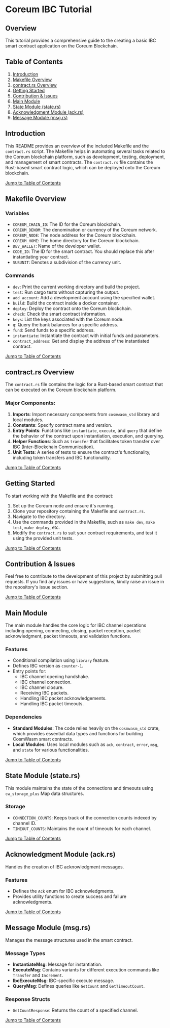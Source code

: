 # Coreum IBC Tutorial

## Overview

This tutorial provides a comprehensive guide to the creating a basic IBC smart contract application on the Coreum Blockchain.

## Table of Contents

1. [Introduction](#introduction)
2. [Makefile Overview](#makefile-overview)
3. [contract.rs Overview](#contractrs-overview)
4. [Getting Started](#getting-started)
5. [Contribution & Issues](#contribution--issues)
6. [Main Module](#main-module)
7. [State Module (state.rs)](#state-module-staters)
8. [Acknowledgment Module (ack.rs)](#acknowledgment-module-ackrs)
9. [Message Module (msg.rs)](#message-module-msgrs)

## Introduction

This README provides an overview of the included Makefile and the `contract.rs` script. The Makefile helps in automating several tasks related to the Coreum blockchain platform, such as development, testing, deployment, and management of smart contracts. The `contract.rs` file contains the Rust-based smart contract logic, which can be deployed onto the Coreum blockchain.

[Jump to Table of Contents](#table-of-contents)

## Makefile Overview

### Variables

- `COREUM_CHAIN_ID`: The ID for the Coreum blockchain.
- `COREUM_DENOM`: The denomination or currency of the Coreum network.
- `COREUM_NODE`: The node address for the Coreum blockchain.
- `COREUM_HOME`: The home directory for the Coreum blockchain.
- `DEV_WALLET`: Name of the developer wallet.
- `CODE_ID`: The ID for the smart contract. You should replace this after instantiating your contract.
- `SUBUNIT`: Denotes a subdivision of the currency unit.

### Commands

- `dev`: Print the current working directory and build the project.
- `test`: Run cargo tests without capturing the output.
- `add_account`: Add a development account using the specified wallet.
- `build`: Build the contract inside a docker container.
- `deploy`: Deploy the contract onto the Coreum blockchain.
- `check`: Check the smart contract information.
- `keys`: List the keys associated with the Coreum node.
- `q`: Query the bank balances for a specific address.
- `fund`: Send funds to a specific address.
- `instantiate`: Instantiate the contract with initial funds and parameters.
- `contract_address`: Get and display the address of the instantiated contract.

[Jump to Table of Contents](#table-of-contents)

## contract.rs Overview

The `contract.rs` file contains the logic for a Rust-based smart contract that can be executed on the Coreum blockchain platform. 

### Major Components:

1. **Imports**: Import necessary components from `cosmwasm_std` library and local modules.
2. **Constants**: Specify contract name and version.
3. **Entry Points**: Functions like `instantiate`, `execute`, and `query` that define the behavior of the contract upon instantiation, execution, and querying.
4. **Helper Functions**: Such as `transfer` that facilitates token transfer over IBC (Inter-Blockchain Communication).
5. **Unit Tests**: A series of tests to ensure the contract's functionality, including token transfers and IBC functionality.

[Jump to Table of Contents](#table-of-contents)

## Getting Started

To start working with the Makefile and the contract:

1. Set up the Coreum node and ensure it's running.
2. Clone your repository containing the Makefile and `contract.rs`.
3. Navigate to the directory.
4. Use the commands provided in the Makefile, such as `make dev`, `make test`, `make deploy`, etc.
5. Modify the `contract.rs` to suit your contract requirements, and test it using the provided unit tests.

[Jump to Table of Contents](#table-of-contents)

## Contribution & Issues

Feel free to contribute to the development of this project by submitting pull requests. If you find any issues or have suggestions, kindly raise an issue in the repository's issue section.

[Jump to Table of Contents](#table-of-contents)

## Main Module

The main module handles the core logic for IBC channel operations including opening, connecting, closing, packet reception, packet acknowledgment, packet timeouts, and validation functions.

### Features

- Conditional compilation using `library` feature.
- Defines IBC version as `counter-1`.
- Entry points for:
  - IBC channel opening handshake.
  - IBC channel connection.
  - IBC channel closure.
  - Receiving IBC packets.
  - Handling IBC packet acknowledgements.
  - Handling IBC packet timeouts.

### Dependencies

- **Standard Modules**: The code relies heavily on the `cosmwasm_std` crate, which provides essential data types and functions for building CosmWasm smart contracts.
- **Local Modules**: Uses local modules such as `ack`, `contract`, `error`, `msg`, and `state` for various functionalities.

[Jump to Table of Contents](#table-of-contents)

## State Module (state.rs)

This module maintains the state of the connections and timeouts using `cw_storage_plus` Map data structures.

### Storage

- `CONNECTION_COUNTS`: Keeps track of the connection counts indexed by channel ID.
- `TIMEOUT_COUNTS`: Maintains the count of timeouts for each channel.

[Jump to Table of Contents](#table-of-contents)

## Acknowledgment Module (ack.rs)

Handles the creation of IBC acknowledgment messages.

### Features

- Defines the `Ack` enum for IBC acknowledgments.
- Provides utility functions to create success and failure acknowledgments.

[Jump to Table of Contents](#table-of-contents)

## Message Module (msg.rs)

Manages the message structures used in the smart contract.

### Message Types

- **InstantiateMsg**: Message for instantiation.
- **ExecuteMsg**: Contains variants for different execution commands like `Transfer` and `Increment`.
- **IbcExecuteMsg**: IBC-specific execute message.
- **QueryMsg**: Defines queries like `GetCount` and `GetTimeoutCount`.

### Response Structs

- `GetCountResponse`: Returns the count of a specified channel.

[Jump to Table of Contents](#table-of-contents)
